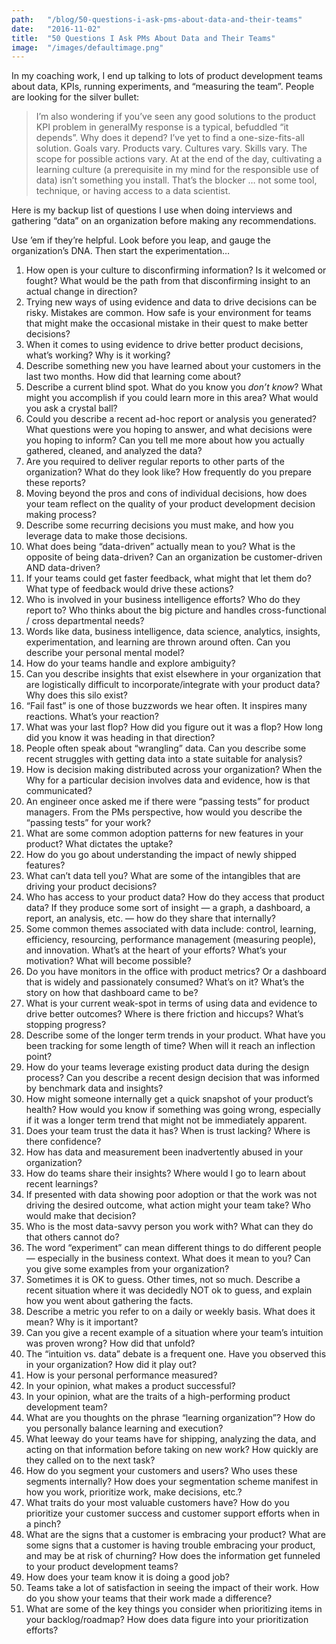 ```yaml
---
path:	"/blog/50-questions-i-ask-pms-about-data-and-their-teams"
date:	"2016-11-02"
title:	"50 Questions I Ask PMs About Data and Their Teams"
image:	"/images/defaultimage.png"
---
```


In my coaching work, I end up talking to lots of product development teams about data, KPIs, running experiments, and “measuring the team”. People are looking for the silver bullet:


> I’m also wondering if you’ve seen any good solutions to the product KPI problem in generalMy response is a typical, befuddled “it depends”. Why does it depend? I’ve yet to find a one-size-fits-all solution. Goals vary. Products vary. Cultures vary. Skills vary. The scope for possible actions vary. At at the end of the day, cultivating a learning culture (a prerequisite in my mind for the responsible use of data) isn’t something you install. That’s the blocker … not some tool, technique, or having access to a data scientist.

Here is my backup list of questions I use when doing interviews and gathering “data” on an organization before making any recommendations.

Use ’em if they’re helpful. Look before you leap, and gauge the organization’s DNA. Then start the experimentation…

1. How open is your culture to disconfirming information? Is it welcomed or fought? What would be the path from that disconfirming insight to an actual change in direction?
2. Trying new ways of using evidence and data to drive decisions can be risky. Mistakes are common. How safe is your environment for teams that might make the occasional mistake in their quest to make better decisions?
3. When it comes to using evidence to drive better product decisions, what’s working? Why is it working?
4. Describe something new you have learned about your customers in the last two months. How did that learning come about?
5. Describe a current blind spot. What do you know you *don’t know*? What might you accomplish if you could learn more in this area? What would you ask a crystal ball?
6. Could you describe a recent ad-hoc report or analysis you generated? What questions were you hoping to answer, and what decisions were you hoping to inform? Can you tell me more about how you actually gathered, cleaned, and analyzed the data?
7. Are you required to deliver regular reports to other parts of the organization? What do they look like? How frequently do you prepare these reports?
8. Moving beyond the pros and cons of individual decisions, how does your team reflect on the quality of your product development decision making process?
9. Describe some recurring decisions you must make, and how you leverage data to make those decisions.
10. What does being “data-driven” actually mean to you? What is the opposite of being data-driven? Can an organization be customer-driven AND data-driven?
11. If your teams could get faster feedback, what might that let them do? What type of feedback would drive these actions?
12. Who is involved in your business intelligence efforts? Who do they report to? Who thinks about the big picture and handles cross-functional / cross departmental needs?
13. Words like data, business intelligence, data science, analytics, insights, experimentation, and learning are thrown around often. Can you describe your personal mental model?
14. How do your teams handle and explore ambiguity?
15. Can you describe insights that exist elsewhere in your organization that are logistically difficult to incorporate/integrate with your product data? Why does this silo exist?
16. “Fail fast” is one of those buzzwords we hear often. It inspires many reactions. What’s your reaction?
17. What was your last flop? How did you figure out it was a flop? How long did you know it was heading in that direction?
18. People often speak about “wrangling” data. Can you describe some recent struggles with getting data into a state suitable for analysis?
19. How is decision making distributed across your organization? When the Why for a particular decision involves data and evidence, how is that communicated?
20. An engineer once asked me if there were “passing tests” for product managers. From the PMs perspective, how would you describe the “passing tests” for your work?
21. What are some common adoption patterns for new features in your product? What dictates the uptake?
22. How do you go about understanding the impact of newly shipped features?
23. What can’t data tell you? What are some of the intangibles that are driving your product decisions?
24. Who has access to your product data? How do they access that product data? If they produce some sort of insight — a graph, a dashboard, a report, an analysis, etc. — how do they share that internally?
25. Some common themes associated with data include: control, learning, efficiency, resourcing, performance management (measuring people), and innovation. What’s at the heart of your efforts? What’s your motivation? What will become possible?
26. Do you have monitors in the office with product metrics? Or a dashboard that is widely and passionately consumed? What’s on it? What’s the story on how that dashboard came to be?
27. What is your current weak-spot in terms of using data and evidence to drive better outcomes? Where is there friction and hiccups? What’s stopping progress?
28. Describe some of the longer term trends in your product. What have you been tracking for some length of time? When will it reach an inflection point?
29. How do your teams leverage existing product data during the design process? Can you describe a recent design decision that was informed by benchmark data and insights?
30. How might someone internally get a quick snapshot of your product’s health? How would you know if something was going wrong, especially if it was a longer term trend that might not be immediately apparent.
31. Does your team trust the data it has? When is trust lacking? Where is there confidence?
32. How has data and measurement been inadvertently abused in your organization?
33. How do teams share their insights? Where would I go to learn about recent learnings?
34. If presented with data showing poor adoption or that the work was not driving the desired outcome, what action might your team take? Who would make that decision?
35. Who is the most data-savvy person you work with? What can they do that others cannot do?
36. The word “experiment” can mean different things to do different people — especially in the business context. What does it mean to you? Can you give some examples from your organization?
37. Sometimes it is OK to guess. Other times, not so much. Describe a recent situation where it was decidedly NOT ok to guess, and explain how you went about gathering the facts.
38. Describe a metric you refer to on a daily or weekly basis. What does it mean? Why is it important?
39. Can you give a recent example of a situation where your team’s intuition was proven wrong? How did that unfold?
40. The “intuition vs. data” debate is a frequent one. Have you observed this in your organization? How did it play out?
41. How is your personal performance measured?
42. In your opinion, what makes a product successful?
43. In your opinion, what are the traits of a high-performing product development team?
44. What are you thoughts on the phrase “learning organization”? How do you personally balance learning and execution?
45. What leeway do your teams have for shipping, analyzing the data, and acting on that information before taking on new work? How quickly are they called on to the next task?
46. How do you segment your customers and users? Who uses these segments internally? How does your segmentation scheme manifest in how you work, prioritize work, make decisions, etc.?
47. What traits do your most valuable customers have? How do you prioritize your customer success and customer support efforts when in a pinch?
48. What are the signs that a customer is embracing your product? What are some signs that a customer is having trouble embracing your product, and may be at risk of churning? How does the information get funneled to your product development teams?
49. How does your team know it is doing a good job?
50. Teams take a lot of satisfaction in seeing the impact of their work. How do you show your teams that their work made a difference?
51. What are some of the key things you consider when prioritizing items in your backlog/roadmap? How does data figure into your prioritization efforts?
